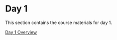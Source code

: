 Day 1
=======================
This section contains the course materials for day 1.

[Day 1 Overview](_static_/CourseOverview_example_application_v_upload.pdf)

<!--
<iframe src="../daily/Day-01/CourseOverview_example_application_v_upload.pdf" width="100%" height="800" style="border:0;"></iframe>
-->